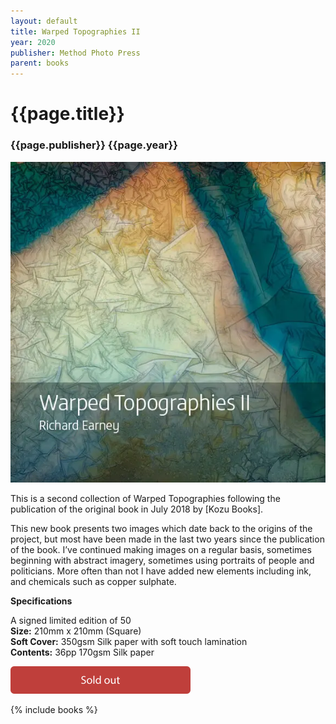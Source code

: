 ```yaml
---
layout: default
title: Warped Topographies II
year: 2020
publisher: Method Photo Press
parent: books
---
```


# {{page.title}}

### {{page.publisher}} {{page.year}}

![{{page.title}}](warped-topographies-ii-01.webp "{{page.title}}")

This is a second collection of Warped Topographies following the publication of the original book in July 2018 by [Kozu Books].

This new book presents two images which date back to the origins of the project, but most have been made in the last two years since the publication of the book. I’ve continued making images on a regular basis, sometimes beginning with abstract imagery, sometimes using portraits of people and politicians. More often than not I have added new elements including ink, and chemicals such as copper sulphate.

**Specifications**

A signed limited edition of 50 <br />
**Size:** 210mm x 210mm (Square)<br />
**Soft Cover:** 350gsm Silk paper with soft touch lamination<br />
**Contents:** 36pp 170gsm Silk paper

<img src="../assets/sold-out.svg" width="288" alt="Sold Out" title="Sold Out" />

{% include books %}